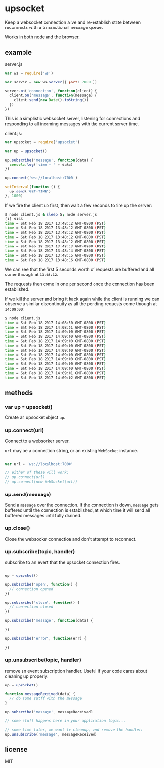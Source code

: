 # upsocket

Keep a websocket connection alive and re-establish state between reconnects with a transactional message queue.

Works in both node and the browser.


## example

server.js:
```javascript
var ws = require('ws')

var server = new ws.Server({ port: 7000 })

server.on('connection', function(client) {
  client.on('message', function(message) {
    client.send(new Date().toString())
  })
})

```

This is a simplistic websocket server, listening for connections and responding to all 
incoming messages with the current server time.


client.js:
```javascript
var upsocket = require('upsocket')

var up = upsocket()

up.subscribe('message', function(data) {
  console.log('time = ' + data)
})

up.connect('ws://localhost:7000')

setInterval(function () {
  up.send('GET-TIME')
}, 1000)

```

If we fire the client up first, then wait a few seconds to fire up the server:

```bash
$ node client.js & sleep 5; node server.js
[1] 9165
time = Sat Feb 18 2017 13:48:12 GMT-0800 (PST)
time = Sat Feb 18 2017 13:48:12 GMT-0800 (PST)
time = Sat Feb 18 2017 13:48:12 GMT-0800 (PST)
time = Sat Feb 18 2017 13:48:12 GMT-0800 (PST)
time = Sat Feb 18 2017 13:48:12 GMT-0800 (PST)
time = Sat Feb 18 2017 13:48:13 GMT-0800 (PST)
time = Sat Feb 18 2017 13:48:14 GMT-0800 (PST)
time = Sat Feb 18 2017 13:48:15 GMT-0800 (PST)
time = Sat Feb 18 2017 13:48:16 GMT-0800 (PST)
```

We can see that the first 5 seconds worth of requests are buffered and all come through at `13:48:12`.

The requests then come in one per second once the connection has been established.


If we kill the server and bring it back again while the client is running we can observe a similar 
discontinuity as all the pending requests come through at `14:09:00`:

```bash
$ node client.js 
time = Sat Feb 18 2017 14:08:50 GMT-0800 (PST)
time = Sat Feb 18 2017 14:08:51 GMT-0800 (PST)
time = Sat Feb 18 2017 14:09:00 GMT-0800 (PST)
time = Sat Feb 18 2017 14:09:00 GMT-0800 (PST)
time = Sat Feb 18 2017 14:09:00 GMT-0800 (PST)
time = Sat Feb 18 2017 14:09:00 GMT-0800 (PST)
time = Sat Feb 18 2017 14:09:00 GMT-0800 (PST)
time = Sat Feb 18 2017 14:09:00 GMT-0800 (PST)
time = Sat Feb 18 2017 14:09:00 GMT-0800 (PST)
time = Sat Feb 18 2017 14:09:00 GMT-0800 (PST)
time = Sat Feb 18 2017 14:09:00 GMT-0800 (PST)
time = Sat Feb 18 2017 14:09:01 GMT-0800 (PST)
time = Sat Feb 18 2017 14:09:02 GMT-0800 (PST)
```

## methods

### var up = upsocket()

Create an upsocket object `up`.


### up.connect(url)

Connect to a websocker server.

`url` may be a connection string, or an existing `WebSocket` instance.

```javascript

var url = 'ws://localhost:7000'

// either of these will work:
// up.connect(url)
// up.connect(new WebSocket(url))
```


### up.send(message)

Send a `message` over the connection. If the connection is down, `message` gets buffered
until the connection is established, at which time it will send all buffered messages until
fully drained.


### up.close()

Close the websocket connection and don't attempt to reconnect.


### up.subscribe(topic, handler)

subscribe to an event that the upsocket connection fires.

```javascript

up = upsocket()

up.subscribe('open', function() {
  // connection opened
})

up.subscribe('close', function() {
  // connection closed
})

up.subscribe('message', function(data) {
  
})

up.subscribe('error', function(err) {
 
})
```


### up.unsubscribe(topic, handler)

remove an event subscription handler. Useful if your code cares about cleaning up properly.

```javascript
up = upsocket()

function messageReceived(data) {
  // do some sutff with the message
}

up.subscribe('message', messageReceived)

// some stuff happens here in your application logic...

// some time later, we want to cleanup, and remove the handler:
up.unsubscribe('message', messageReceived)
```


## license

MIT
